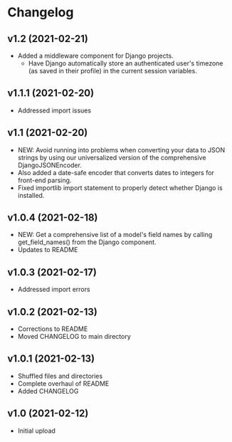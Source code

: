 # Changelog

v1.2 (2021-02-21)
-----------------

* Added a middleware component for Django projects.
    * Have Django automatically store an authenticated user's timezone (as saved in their profile) 
        in the current session variables.

v1.1.1 (2021-02-20)
-------------------

* Addressed import issues

v1.1 (2021-02-20)
-------------------

* NEW: Avoid running into problems when converting your data to JSON strings by using our universalized version of the comprehensive DjangoJSONEncoder.
* Also added a date-safe encoder that converts dates to integers for front-end parsing.
* Fixed importlib import statement to properly detect whether Django is installed.

v1.0.4 (2021-02-18)
-------------------

* NEW: Get a comprehensive list of a model's field names by calling get_field_names() from the Django component.
* Updates to README

v1.0.3 (2021-02-17)
-------------------

* Addressed import errors

v1.0.2 (2021-02-13)
-------------------

* Corrections to README
* Moved CHANGELOG to main directory

v1.0.1 (2021-02-13)
-------------------

* Shuffled files and directories
* Complete overhaul of README
* Added CHANGELOG

v1.0 (2021-02-12)
-----------------

* Initial upload
